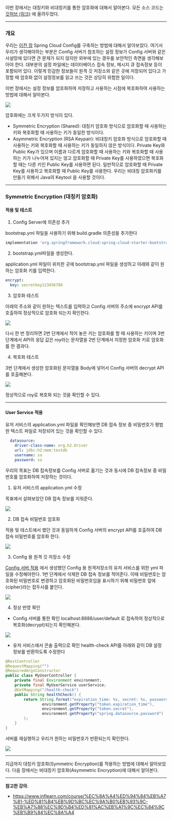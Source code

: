 이번 장에서는 대칭키와 비대칭키를 통한 암호화에 대해서 알아본다.
모든 소스 코드는 [깃허브 (링크)](https://github.com/roy-zz/spring-cloud) 에 올려두었다.

---

### 개요

우리는 [이전 장](https://imprint.tistory.com/221?category=1069520) Spring Cloud Config를 구축하는 방법에 대해서 알아보았다.
여기서 우리가 생각해야하는 부분은 Config 서버가 참조하는 설정 정보가 Config 서버와 같은 사설망에 있다면 큰 문제가 되지 않지만 외부에 있는 경우를 보안적인 측면을 생각해보아야 한다.
대부분의 설정 파일에는 데이터베이스 접속 정보, 메시지 큐 접속정보 등이 포함되어 있다. 
이렇게 민감한 정보들이 원격 깃 저장소와 같은 곳에 저장되어 있다고 가정할 때 암호화 없이 설정정보를 읽고 쓰는 것은 상당히 위험한 일이다.

이번 장에서는 설정 정보를 암호화하여 저장하고 사용하는 시점에 복호화하여 사용하는 방법에 대해서 알아본다.

![](image/config-server-with-ecryption.png)

암호화에는 크게 두가지 방식이 있다.

- Symmetric Encryption (Shared): 대칭키 암호화 방식으로 암호화할 때 사용하는 키와 복호화할 때 사용하는 키가 동일한 방식이다.
- Asymmetric Encryption (RSA Keypair): 비대칭키 암호화 방식으로 암호화할 때 사용하는 키와 복호화할 때 사용하는 키가 동일하지 않은 방식이다. 
Private Key와 Public Key가 있으며 이름과 다르게 암호화할 때 사용하는 키와 복호화할 때 사용하는 키가 나누어져 있지는 않고 암호화할 때 Private Key를 사용하였으면 복호화할 때는 다른 키인 Public Key를 사용하면 된다.
일반적으로 암호화할 때 Private Key를 사용하고 복호화할 때 Public Key를 사용한다. 우리는 비대칭 암호화키를 만들기 위해서 Java의 Keytool 을 사용할 것이다.

---

### Symmetric Encryption (대칭키 암호화)

#### 적용 및 테스트

1. Config Server에 의존성 추가

bootstrap.yml 파일을 사용하기 위해 build.gradle 의존성을 추가한다

```bash
implementation 'org.springframework.cloud:spring-cloud-starter-bootstrap'
```

2. bootstrap.yml파일을 생성한다.

application.yml 파일이 위치한 곳에 bootstrap.yml 파일을 생성하고 아래와 같이 원하는 암호화 키를 입력한다.

```yaml
encrypt:
  key: secretkey123456789
```

3. 암호화 테스트

아래의 주소와 같이 원하는 텍스트를 입력하고 Config 서버의 주소에 encrypt API를 호출하여 정상적으로 암호화 되는지 확인한다.

![](image/encrypted-roy.png)

다시 한 번 정리하면 2번 단계에서 적어 놓은 키는 암호화를 할 때 사용하는 키이며 3번 단계에서 API의 응답 값은 roy라는 문자열을 2번 단계에서 지정한 암호화 키로 암호화를 한 결과다.

4. 복호화 테스트

3번 단계에서 생성한 암호화된 문자열을 Body에 넣어서 Config 서버의 decrypt API를 호출해본다.

![](image/decrypted-roy.png)

정상적으로 roy로 복호화 되는 것을 확인할 수 있다.

---

#### User Service 적용

유저 서비스의 application.yml 파일을 확인해보면 DB 접속 정보 중 비밀번호가 평범한 텍스트 파일로 저장되어 있는 것을 확인할 수 있다.

```yaml
  datasource:
    driver-class-name: org.h2.Driver
    url: jdbc:h2:mem:testdb
    username: sa
    password: sa
```

우리의 목표는 DB 접속정보를 Config 서버로 옮기는 것과 동시에 DB 접속정보 중 비밀번호를 암호화하여 저장하는 것이다.

1. 유저 서비스의 application.yml 수정

목표에서 살펴보았던 DB 접속 정보를 지워준다.

![](image/deleted-db-accesss-info.png)

2. DB 접속 비밀번호 암호화

적용 및 테스트에서 했던 것과 동일하게 Config 서버의 encrypt API를 호출하여 DB 접속 비밀번호를 암호화 한다.

![](image/encrypted-password.png)

3. Config 용 원격 깃 저장소 수정

[Config 서버 적용](https://imprint.tistory.com/221?category=1069520) 에서 생성했던 Config 용 원격저장소의 유저 서비스를 위한 yml 파일을 수정해야한다.
1번 단계에서 삭제한 DB 접속 정보를 적어준다. 이때 비밀번호는 암호화된 비밀번호로 변경하고 암호화된 비밀번호임을 표시하기 위해 비밀번호 앞에 {cipher}라는 접두사를 붙인다.

![](image/modify-user-default-yml.png)

4. 정상 반영 확인

- Config 서버를 통한 확인
  localhost:8888/user/default 로 접속하여 정상적으로 복호화(decrypt)되는지 확인해본다.

![](image/check-via-config.png)
    
- 유저 서비스에서 콘솔 출력으로 확인
  health-check API를 아래와 같이 DB 설정 정보를 반환하도록 수정한다

```java
@RestController
@RequestMapping("")
@RequiredArgsConstructor
public class MyUserController {
    private final Environment environment;
    private final MyUserService userService;
    @GetMapping("/health-check")
    public String healthCheck() {
        return String.format("expiration_time: %s, secret: %s, password: %s",
                environment.getProperty("token.expiration_time"),
                environment.getProperty("token.secret"),
                environment.getProperty("spring.datasource.password")
        );
    }
}
```

서버를 재실행하고 우리가 원하는 비밀번호가 반환되는지 확인한다.

![](image/check-via-user.png)

---

지금까지 대칭키 암호화(Symmetric Encryption)를 적용하는 방법에 대해서 알아보았다.
다음 장에서는 비대칭키 암호화(Asymmetric Encryption)에 대해서 알아본다.

---

**참고한 강의**: 

- https://www.inflearn.com/course/%EC%8A%A4%ED%94%84%EB%A7%81-%ED%81%B4%EB%9D%BC%EC%9A%B0%EB%93%9C-%EB%A7%88%EC%9D%B4%ED%81%AC%EB%A1%9C%EC%84%9C%EB%B9%84%EC%8A%A4